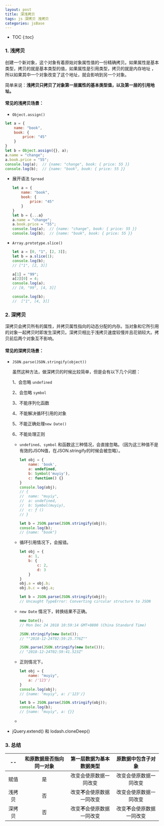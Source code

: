 ```yaml
---
layout: post
title: 深浅拷贝
tags: js 深拷贝 浅拷贝 
categories: jsBase
---
```


* TOC 
{:toc}

### 1. 浅拷贝

创建一个新对象，这个对象有着原始对象属性值的一份精确拷贝。如果属性是基本类型，拷贝的就是基本类型的值，如果属性是引用类型，拷贝的就是内存地址 ，所以如果其中一个对象改变了这个地址，就会影响到另一个对象。

简单来说：**浅拷贝只拷贝了对象第一层属性的基本类型值，以及第一层的引用地址。**

#### 常见的浅拷贝场景：

- `Object.assign()`

```javascript
let a = {
    name: "book",
    book: {
        price: "45"
    }
}
let b = Object.assign({}, a);
a.name = "change";
a.book.price = "55";
console.log(a);  // {name: "change", book: { price: 55 }}
console.log(b);  // {name: "book", book: { price: 55 }}
```

- 展开语法 `Spread`

  ```js
  let a = {
      name: "book",
      book: {
          price: "45"
      }
  }
  let b = {...a}
  a.name = "change";
  a.book.price = "55";
  console.log(a);  // {name: "change", book: { price: 55 }}
  console.log(b);  // {name: "book", book: { price: 55 }}
  ```

- `Array.prototype.slice()`

  ```js
  let a = [0, "1", [2, 3]];
  let b = a.slice(1);
  console.log(b);
  // ["1", [2, 3]]
  
  a[1] = "99";
  a[2][0] = 4;
  console.log(a);
  // [0, "99", [4, 3]]
  
  console.log(b);
  //  ["1", [4, 3]]
  ```



### 2. 深拷贝

深拷贝会拷贝所有的属性，并拷贝属性指向的动态分配的内存。当对象和它所引用的对象一起拷贝时即发生深拷贝。深拷贝相比于浅拷贝速度较慢并且花销较大。拷贝前后两个对象互不影响。

#### 常见的深拷贝场景：

- `JSON.parse(JSON.stringify(object))`

  虽然这种方法，做深拷贝的时候比较简单，但是会有以下几个问题：

    1、会忽略 `undefined`

    2、会忽略 `symbol`

    3、不能序列化函数

    4、不能解决循环引用的对象

    5、不能正确处理`new Date()`

    6、不能处理正则

  - `undefined`、`symbol` 和函数这三种情况，会直接忽略。（因为这三种值不是有效的JSON值，在JSON.stringify的时候会被忽略）。

    ```js
    let obj = {
        name: 'book',
        a: undefined,
        b: Symbol('muyiy'),
        c: function() {}
    }
    console.log(obj);
    // {
    // 	name: "muyiy", 
    // 	a: undefined, 
    //  b: Symbol(muyiy), 
    //  c: ƒ ()
    // }
    
    let b = JSON.parse(JSON.stringify(obj));
    console.log(b);
    // {name: "book"}
    ```

  - 循环引用情况下，会报错。

    ```js
    let obj = {
        a: 1,
        b: {
            c: 2,
       		d: 3
        }
    }
    obj.a = obj.b;
    obj.b.c = obj.a;
    
    let b = JSON.parse(JSON.stringify(obj));
    // Uncaught TypeError: Converting circular structure to JSON
    ```

  - `new Date` 情况下，转换结果不正确。

    ```js
    new Date();
    // Mon Dec 24 2018 10:59:14 GMT+0800 (China Standard Time)
    
    JSON.stringify(new Date());
    // ""2018-12-24T02:59:25.776Z""
    
    JSON.parse(JSON.stringify(new Date()));
    // "2018-12-24T02:59:41.523Z"
    ```

  - 正则情况下，

    ```js
    let obj = {
        name: "muyiy",
        a: /'123'/
    }
    console.log(obj);
    // {name: "muyiy", a: /'123'/}
    
    let b = JSON.parse(JSON.stringify(obj));
    console.log(b);
    // {name: "muyiy", a: {}}
    ```

  - 

- jQuery.extend() 和 lodash.cloneDeep()



### 3. 总结

|   --   | 和原数据是否指向同一对象 |   第一层数据为基本数据类型   |      原数据中包含子对象      |
| :----: | :----------------------: | :--------------------------: | :--------------------------: |
|  赋值  |            是            |    改变会使原数据一同改变    |    改变会使原数据一同改变    |
| 浅拷贝 |            否            | 改变**不**会使原数据一同改变 |    改变会使原数据一同改变    |
| 深拷贝 |            否            | 改变**不**会使原数据一同改变 | 改变**不**会使原数据一同改变 |